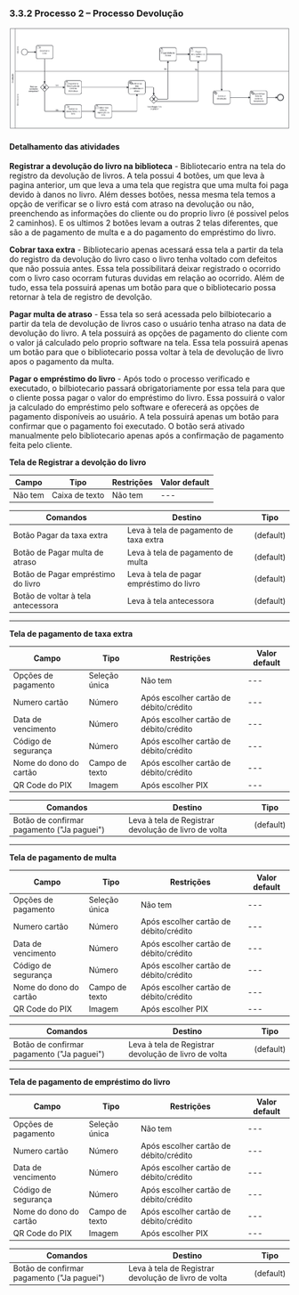 ### 3.3.2 Processo 2 – Processo Devolução

![Processo Devolução](images/processoDevolucao2.png "Modelo BPMN do Processo 2.")



#### **Detalhamento das atividades**
**Registrar a devolução do livro na biblioteca** - Bibliotecario entra na tela do registro da devolução de livros. A tela possui 4 botões, um que leva à pagina anterior, um que leva a uma tela que registra que uma multa foi paga devido à danos no livro. Além desses botões, nessa mesma tela temos a opção de verificar se o livro está com atraso na devolução ou não, preenchendo as informações do cliente ou do proprio livro (é possivel pelos 2 caminhos). E os ultimos 2 botões levam a outras 2 telas diferentes, que são a de pagamento de multa e a do pagamento do empréstimo do livro.

**Cobrar taxa extra** - Bibliotecario apenas acessará essa tela a partir da tela do registro da devolução do livro caso o livro tenha voltado com defeitos que não possuia antes. Essa tela possibilitará deixar registrado o ocorrido com o livro caso ocorram futuras duvidas em relação ao ocorrido. Além de tudo, essa tela possuirá apenas um botão para que o bibliotecario possa retornar à tela de registro de devolção.

**Pagar multa de atraso** - Essa tela so será acessada pelo bilbiotecario a partir da tela de devolução de livros caso o usuário tenha atraso na data de devolução do livro. A tela possuirá as opções de pagamento do cliente com o valor já calculado pelo proprio software na tela. Essa tela possuirá apenas um botão para que o bibliotecario possa voltar à tela de devolução de livro apos o pagamento da multa.

**Pagar o empréstimo do livro** - Após todo o processo verificado e executado, o bilbiotecario passará obrigatoriamente por essa tela para que o cliente possa pagar o valor do empréstimo do livro. Essa possuirá o valor ja calculado do empréstimo pelo software e oferecerá as opções de pagamento disponíveis ao usuário. A tela possuirá apenas um botão para confirmar que o pagamento foi executado. O botão será ativado manualmente pelo bibliotecario apenas após a confirmação de pagamento feita pelo cliente.



**Tela de Registrar a devolção do livro**

| **Campo**       | **Tipo**         | **Restrições** | **Valor default** |
| ---             | ---              | ---            | ---               |
| Não tem |Caixa de texto |     Não tem           |      ---             |


| **Comandos**         |  **Destino**                   | **Tipo** |
| ---                  | ---                            | ---               |
|  Botão Pagar da taxa extra | Leva à tela de pagamento de taxa extra  | (default) |
| Botão de Pagar multa de atraso     |        Leva à tela de pagamento de multa                        |           (default)        |
| Botão de Pagar empréstimo do livro           |         Leva à tela de pagar empréstimo do livro      | (default)          |
| Botão de voltar à tela antecessora        | Leva à tela antecessora  |         (default)          |

___________________________________________________________________________________________________________________________________

**Tela de pagamento de taxa extra**

| **Campo**       | **Tipo**         | **Restrições** | **Valor default** |
| ---             | ---              | ---            | ---               |
| Opções de pagamento | Seleção única  |         Não tem      |            ---   |
| Numero cartão | Número |  Após escolher cartão de débito/crédito   |         ---   | 
| Data de vencimento | Número |  Após escolher cartão de débito/crédito   |         ---   |      
| Código de segurança | Número |  Após escolher cartão de débito/crédito   |         ---   | 
| Nome do dono do cartão | Campo de texto |  Após escolher cartão de débito/crédito   |         ---   | 
| QR Code do PIX | Imagem |  Após escolher PIX   |         ---   | 


| **Comandos**         |  **Destino**                   | **Tipo**          |
| ---                  | ---                            | ---               |
| Botão de confirmar pagamento ("Ja paguei")| Leva à tela de Registrar devolução de livro de volta | (default) |              

___________________________________________________________________________________________________________________________________

**Tela de pagamento de multa**

| **Campo**       | **Tipo**         | **Restrições** | **Valor default** |
| ---             | ---              | ---            | ---               |
| Opções de pagamento | Seleção única  |         Não tem      |            ---   |
| Numero cartão | Número |  Após escolher cartão de débito/crédito   |         ---   | 
| Data de vencimento | Número |  Após escolher cartão de débito/crédito   |         ---   |      
| Código de segurança | Número |  Após escolher cartão de débito/crédito   |         ---   | 
| Nome do dono do cartão | Campo de texto |  Após escolher cartão de débito/crédito   |         ---   | 
| QR Code do PIX | Imagem |  Após escolher PIX   |         ---   |                                                                  

| **Comandos**         |  **Destino**                   | **Tipo**          |
| ---                  | ---                            | ---               |
| Botão de confirmar pagamento ("Ja paguei")| Leva à tela de Registrar devolução de livro de volta | (default) |    

___________________________________________________________________________________________________________________________________

**Tela de pagamento de empréstimo do livro**

| **Campo**       | **Tipo**         | **Restrições** | **Valor default** |
| ---             | ---              | ---            | ---               |
| Opções de pagamento | Seleção única  |         Não tem      |            ---   |
| Numero cartão | Número |  Após escolher cartão de débito/crédito   |         ---   | 
| Data de vencimento | Número |  Após escolher cartão de débito/crédito   |         ---   |      
| Código de segurança | Número |  Após escolher cartão de débito/crédito   |         ---   | 
| Nome do dono do cartão | Campo de texto |  Após escolher cartão de débito/crédito   |         ---   | 
| QR Code do PIX | Imagem |  Após escolher PIX   |         ---   |                                                                  

| **Comandos**         |  **Destino**                   | **Tipo**          |
| ---                  | ---                            | ---               |
| Botão de confirmar pagamento ("Ja paguei")| Leva à tela de Registrar devolução de livro de volta | (default) |    

